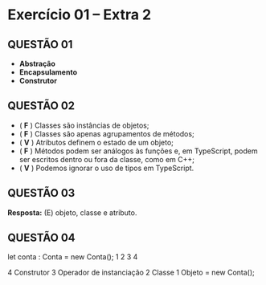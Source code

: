 # Exercício 01 – Extra 2

## QUESTÃO 01

- **Abstração**
- **Encapsulamento**
- **Construtor**

## QUESTÃO 02

- ( **F** ) Classes são instâncias de objetos;
- ( **F** ) Classes são apenas agrupamentos de métodos;
- ( **V** ) Atributos definem o estado de um objeto;
- ( **F** ) Métodos podem ser análogos às funções e, em TypeScript, podem ser escritos dentro ou fora da classe, como em C++;
- ( **V** ) Podemos ignorar o uso de tipos em TypeScript.

## QUESTÃO 03

**Resposta:** (E) objeto, classe e atributo.

## QUESTÃO 04

  let conta : Conta = new Conta();
      1         2      3    4

4	Construtor
3	Operador de instanciação
2	Classe
1	Objeto = new Conta();

